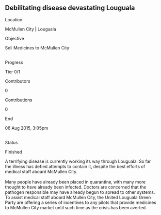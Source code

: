 ## Debilitating disease devastating Louguala

Location

McMullen City \| Louguala

Objective

Sell Medicines to McMullen City

\
Progress

Tier 0/1

Contributors

0

Contributions

0

End

06 Aug 2015, 3:05pm

\
Status

Finished

A terrifying disease is currently working its way through Louguala. So
far the illness has defied attempts to contain it, despite the best
efforts of medical staff aboard McMullen City.\
\
Many people have already been placed in quarantine, with many more
thought to have already been infected. Doctors are concerned that the
pathogen responsible may have already begun to spread to other systems.
To assist medical staff aboard McMullen City, the United Louguala Green
Party are offering a series of incentives to any pilots that provide
medicines to McMullen City market until such time as the crisis has been
averted.
